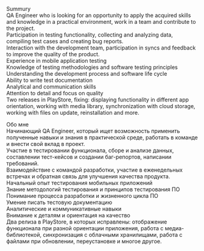Summury  
QA Engineer who is looking for an opportunity to apply the acquired skills and knowledge in a practical environment, work in a team and contribute to the project.  
Participation in testing functionality, collecting and analyzing data, compiling test cases and creating bug reports.  
Interaction with the development team, participation in syncs and feedback to improve the quality of the product.  
Experience in mobile application testing  
Knowledge of testing methodologies and software testing principles  
Understanding the development process and software life cycle  
Ability to write test documentation  
Analytical and communication skills  
Attention to detail and focus on quality  
Two releases in PlayStore, fixing: displaying functionality in different app orientation, working with media library, synchronization with cloud storage, working with files on update, reinstallation and more.  

Обо мне  
Начинающий QA Engineer, который ищет возможность применить полученные навыки и знания в практической среде, работать в команде и внести свой вклад в проект.  
Участие в тестировании функционала, сборе и анализе данных, составлении тест-кейсов и создании баг-репортов, написании требований.  
Взаимодействие с командой разработки, участие в еженедельных встречах и обратная связь для улучшения качества продукта.  
Начальный опыт тестирования мобильных приложений  
Знание методологий тестирования и принципов тестирования ПО  
Понимание процесса разработки и жизненного цикла ПО  
Умение писать тестовую документацию  
Аналитические и коммуникативные навыки  
Внимание к деталям и ориентация на качество  
Два релиза в PlayStore, в которых исправлены: отображение функционала при разной ориентации приложения, работа с медиа-библиотекой, синхронизация с облачными хранилищами, работа с файлами при обновлении, переустановке и многое другое.  

